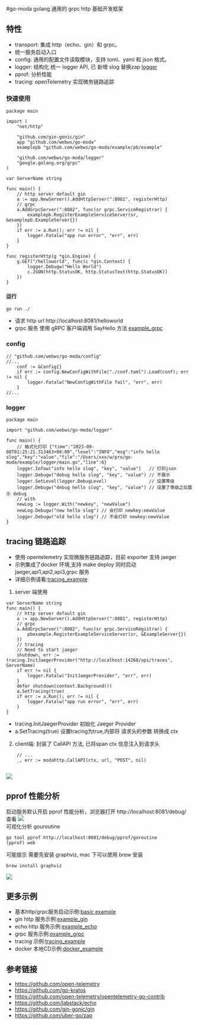 #go-moda
 golang 通用的 grpc http 基础开发框架
## 特性
- transport: 集成 http（echo、gin）和 grpc。
- 统一服务启动入口
- config:    通用的配置文件读取模块，支持 toml、yaml 和 json 格式。
- logger:    结构化 统一 logger API, 已 新增 slog 替换zap [logger](./logger/)
- pprof:	 分析性能
- tracing:   openTelemetry 实现微务链路追踪
### 快速使用

``` golang
package main

import (
	"net/http"

	"github.com/gin-gonic/gin"
	app "github.com/webws/go-moda"
	examplepb "github.com/webws/go-moda/example/pb/example"

	"github.com/webws/go-moda/logger"
	"google.golang.org/grpc"
)

var ServerName string

func main() {
	// http server default gin
	a := app.NewServer().AddHttpServer(":8081", registerHttp)
	// grpc
	a.AddGrpcServer(":8082", func(sr grpc.ServiceRegistrar) {
		examplepb.RegisterExampleServiceServer(sr, &examplepb.ExampleServer{})
	})
	if err := a.Run(); err != nil {
		logger.Fatalw("app run error", "err", err)
	}
}

func registerHttp(g *gin.Engine) {
	g.GET("/helloworld", func(c *gin.Context) {
		logger.Debugw("Hello World")
		c.JSON(http.StatusOK, http.StatusText(http.StatusOK))
	})
}

```

#### 运行
```shell
go run ./ 
```
* 请求 http url http://localhost:8081/helloworld  
* grpc 服务 使用 gRPC 客户端调用 SayHello 方法 [example_grpc](./example/grpc/)

### config

``` golang
// "github.com/webws/go-moda/config"
//...
	conf := &Config{}
	if err := config.NewConfigWithFile("./conf.toml").Load(conf); err != nil {
		logger.Fatalw("NewConfigWithFile fail", "err", err)
	}
//...
```
### logger
``` golang
package main

import "github.com/webws/go-moda/logger"

func main() {
	// 格式化打印 {"time":"2023-09-08T01:25:21.313463+08:00","level":"INFO","msg":"info hello slog","key":"value","file":"/Users/xxx/w/pro/go-moda/example/logger/main.go","line":6}
	logger.Infow("info hello slog", "key", "value")   // 打印json
	logger.Debugw("debug hello slog", "key", "value") // 不展示
	logger.SetLevel(logger.DebugLevel)                // 设置等级
	logger.Debugw("debug hello slog", "key", "value") // 设置了等级之后展示 debug
	// with
	newLog := logger.With("newkey", "newValue")
	newLog.Debugw("new hello slog") // 会打印 newkey:newValue
	logger.Debugw("old hello slog") // 不会打印 newkey:newValue
}
``` 


## tracing 链路追踪
* 使用 opentelemetry 实现微服务链路追踪，目前 exporter 支持 jaeger 
* 示例集成了docker 环境,支持 make deploy 同时启动 jaeger,api1,api2,api3,grpc 服务
* 详细示例请看:[tracing_example](./example/tracing/moda_tracing/)

1. server 端使用
```golang
var ServerName string
func main() {
	// http server default gin
	a := app.NewServer().AddHttpServer(":8081", registerHttp)
	// grpc
	a.AddGrpcServer(":8082", func(sr grpc.ServiceRegistrar) {
		pbexample.RegisterExampleServiceServer(sr, &ExampleServer{})
	})
	// tracing
	// Need to start jaeger
	shutdown, err := tracing.InitJaegerProvider("http://localhost:14268/api/traces", ServerName)
	if err != nil {
		logger.Fatalw("InitJaegerProvider", "err", err)
	}
	defer shutdown(context.Background())
	a.SetTracing(true)
	if err := a.Run(); err != nil {
		logger.Fatalw("app run error", "err", err)
	}
}
```  
* tracing.InitJaegerProvider 初始化 Jaeger Provider
* a.SetTracing(true) 设置tracing为true,内部将 请求头的参数  转换成 ctx

2.  client端:  封装了 CallAPI 方法, 已将span ctx 信息注入到请求头
```golang
    // ...
    _, err := modahttp.CallAPI(ctx, url, "POST", nil)
		
```

![](./example/tracing/moda_tracing/images/2023-05-13-23-02-24.png)
## pprof 性能分析
启动服务默认开启 pprof 性能分析，浏览器打开 http://localhost:8081/debug/ 查看
![](images/2023-05-13-11-02-02.png)  
可视化分析 gouroutine
```shell
go tool pprof http://localhost:8081/debug/pprof/goroutine
(pprof) web
```
可能提示 需要先安装 graphviz, mac 下可以使用 brew 安装
```shell
brew install graphviz
```
![](images/2023-05-13-11-04-41.png)
## 更多示例
* 基本http/grpc服务启动示例:[basic example](./example/basic/)
* gin http 服务示例:[example_gin](./example/ginhttp/)
* echo http 服务示例:[example_echo](./example/echohttp/)
* grpc 服务示例:[example_grpc](./example/grpc/)
* tracing 示例:[tracing_example](./example/tracing/moda_tracing/)
* docker 本地CD示例:[docker_example](./example/tracing/moda_tracing/)
## 参考链接
* https://github.com/open-telemetry
* https://github.com/go-kratos
* https://github.com/open-telemetry/opentelemetry-go-contrib
* https://github.com/labstack/echo
* https://github.com/gin-gonic/gin
* https://github.com/uber-go/zap